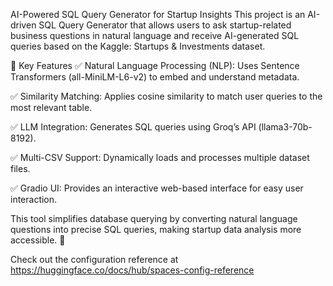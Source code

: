 AI-Powered SQL Query Generator for Startup Insights
This project is an AI-driven SQL Query Generator that allows users to ask startup-related business questions in natural language and receive AI-generated SQL queries based on the Kaggle: Startups & Investments dataset.

🔹 Key Features
✅ Natural Language Processing (NLP): Uses Sentence Transformers (all-MiniLM-L6-v2) to embed and understand metadata.

✅ Similarity Matching: Applies cosine similarity to match user queries to the most relevant table.

✅ LLM Integration: Generates SQL queries using Groq’s API (llama3-70b-8192).

✅ Multi-CSV Support: Dynamically loads and processes multiple dataset files.

✅ Gradio UI: Provides an interactive web-based interface for easy user interaction.

This tool simplifies database querying by converting natural language questions into precise SQL queries, making startup data analysis more accessible. 🚀

Check out the configuration reference at https://huggingface.co/docs/hub/spaces-config-reference
